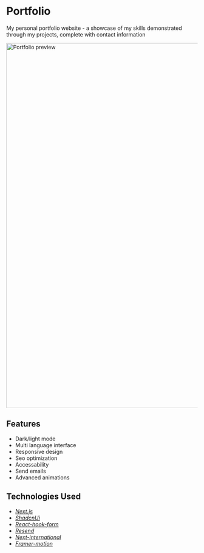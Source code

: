 # Portfolio

My personal portfolio website - a showcase of my skills demonstrated through my projects, complete with contact information

<img width="960" alt="Portfolio preview" src="https://github.com/Fall3n4ngle/portfolio/assets/57858281/6849e44a-f438-4d78-a8d4-5d1bda18cb99">

## Features
- Dark/light mode
- Multi language interface
- Responsive design
- Seo optimization
- Accessability
- Send emails
- Advanced animations

## Technologies Used
- _[Next.js](https://nextjs.org/)_
- _[ShadcnUi](https://ui.shadcn.com/)_
- _[React-hook-form](https://react-hook-form.com/)_
- _[Resend](https://resend.com/)_
- _[Next-international](https://next-international.vercel.app/)_
- _[Framer-motion](https://www.framer.com/)_

